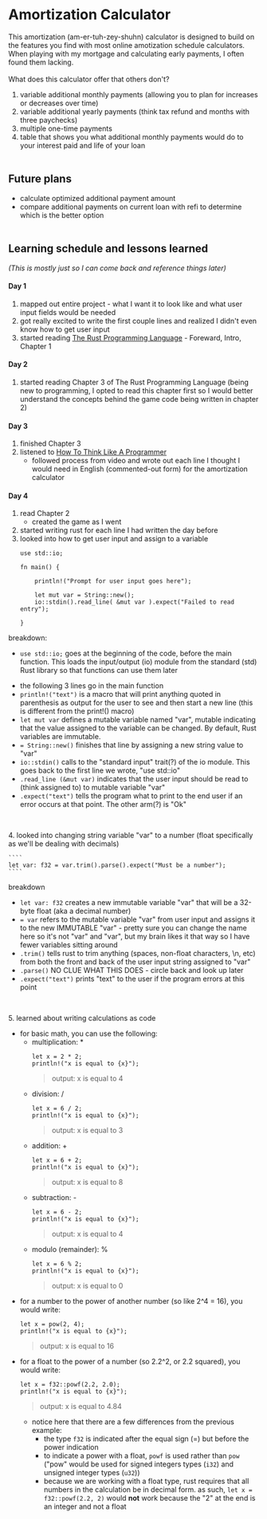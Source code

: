 # Amortization Calculator
This amortization (am-er-tuh-zey-shuhn) calculator is designed to build on the features you find with most
online amotization schedule calculators. When playing with my mortgage and calculating early payments, I 
often found them lacking. 
<br><br>
What does this calculator offer that others don't?
  1. variable additional monthly payments (allowing you to plan for increases or decreases over time)
  2. variable additional yearly payments (think tax refund and months with three paychecks)
  3. multiple one-time payments
  4. table that shows you what additional monthly payments would do to your interest paid and life of your loan
<br><br>

## Future plans
  - calculate optimized additional payment amount
  - compare additional payments on current loan with refi to determine which is the better option
<br><br>
## Learning schedule and lessons learned
_(This is mostly just so I can come back and reference things later)_
#### Day 1
1. mapped out entire project - what I want it to look like and what user input fields would be needed
2. got really excited to write the first couple lines and realized I didn't even know how to get user input
3. started reading [The Rust Programming Language](https://doc.rust-lang.org/book/title-page.html) - Foreward, Intro, Chapter 1

#### Day 2 <br>
1. started reading Chapter 3 of The Rust Programming Language (being new to programming, I opted to read this chapter first so I would better understand the concepts behind the game code being written in chapter 2)

#### Day 3
1. finished Chapter 3
2. listened to [How To Think Like A Programmer](https://youtu.be/azcrPFhaY9k?)
    * followed process from video and wrote out each line I thought I would need in English (commented-out form) for the amortization calculator

#### Day 4  
1. read Chapter 2
    * created the game as I went
2. started writing rust for each line I had written the day before
3. looked into how to get user input and assign to a variable<br>
    ````
    use std::io;
    
    fn main() {
    
        println!("Prompt for user input goes here");
    
        let mut var = String::new();
        io::stdin().read_line( &mut var ).expect("Failed to read entry");
    
    }
    ````
breakdown:
  * `use std::io;` goes at the beginning of the code, before the main function. This loads the input/output (io) module from the standard (std) Rust library so that functions can use them later
  - the following 3 lines go in the main function
  - `println!("text")` is a macro that will print anything quoted in parenthesis as output for the user to see and then start a new line (this is different from the print!() macro)
  - `let mut var` defines a mutable variable named "var", mutable indicating that the value assigned to the variable can be changed. By default, Rust variables are immutable.
  - `= String::new()` finishes that line by assigning a new string value to "var"
  - `io::stdin()` calls to the "standard input" trait(?) of the io module. This goes back to the first line we wrote, "use std::io"
  - `.read_line (&mut var)` indicates that the user input should be read to (think assigned to) to mutable variable "var"
  - `.expect("text")` tells the program what to print to the end user if an error occurs at that point. The other arm(?) is "Ok"
<br>

4\. looked into changing string variable "var" to a number (float specifically as we'll be dealing with decimals) <br>

    ````
    let var: f32 = var.trim().parse().expect("Must be a number");
    ````
breakdown
   - `let var: f32` creates a new immutable variable "var" that will be a 32-byte float (aka a decimal number)
   - `= var` refers to the mutable variable "var" from user input and assigns it to the new IMMUTABLE "var" - pretty sure you can change the name here so it's not "var" and "var", but my brain likes it that way so I have fewer variables sitting around
  - `.trim()` tells rust to trim anything (spaces, non-float characters, \n, etc) from both the front and back of the user input string assigned to "var"
  - `.parse()` NO CLUE WHAT THIS DOES - circle back and look up later
  - `.expect("text")` prints "text" to the user if the program errors at this point <br>
<br>

5\. learned about writing calculations as code <br>
  - for basic math, you can use the following: <br>
    - multiplication: * <br>
      ````
      let x = 2 * 2;
      println!("x is equal to {x}");
      ````
      > output: x is equal to 4  <br>
    - division: / <br>
      ````
      let x = 6 / 2;
      println!("x is equal to {x}");
      ````
      > output: x is equal to 3  <br>
    - addition: +
      ````
      let x = 6 + 2;
      println!("x is equal to {x}");
      ````
      > output: x is equal to 8  <br>
    - subtraction: -
      ````
      let x = 6 - 2;
      println!("x is equal to {x}");
      ````
      > output: x is equal to 4  <br>
    - modulo (remainder): %
      ````
      let x = 6 % 2;
      println!("x is equal to {x}");
      ````
      > output: x is equal to 0  <br>
 - for a number to the power of another number (so like 2^4 = 16), you would write:
   ````
   let x = pow(2, 4);
   println!("x is equal to {x}");
   ````
   > output: x is equal to 16  <br>
 - for a float to the power of a number (so 2.2^2, or 2.2 squared), you would write:
   ````
   let x = f32::powf(2.2, 2.0);
   println!("x is equal to {x}");
   ````
   > output: x is equal to 4.84  <br>
     - notice here that there are a few differences from the previous example:
       - the type `f32` is indicated after the equal sign (=) but before the power indication
       - to indicate a power with a float, `powf` is used rather than `pow` ("pow" would be used for signed integers types (`i32`) and unsigned integer types (`u32`))
       - because we are working with a float type, rust requires that all numbers in the calculation be in decimal form. as such, `let x = f32::powf(2.2, 2)` would **not** work because the "2" at the end is an integer and not a float
